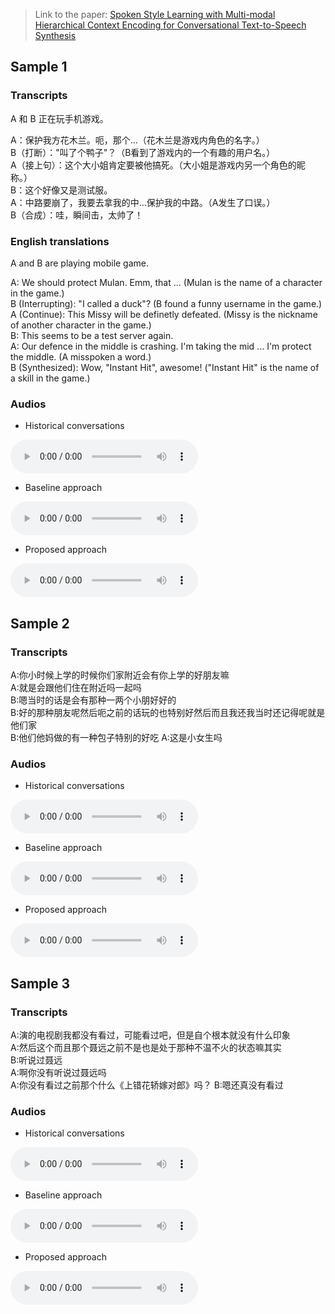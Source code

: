 > Link to the paper: [Spoken Style Learning with Multi-modal Hierarchical Context Encoding for Conversational Text-to-Speech Synthesis](https://github.com/thuhcsi/interspeech2021-conversational-tts/raw/master/IS2021.pdf)

## Sample 1

### Transcripts

A 和 B 正在玩手机游戏。

A：保护我方花木兰。呃，那个…（花木兰是游戏内角色的名字。）  
B（打断）："叫了个鸭子"？（B看到了游戏内的一个有趣的用户名。）  
A（接上句）：这个大小姐肯定要被他搞死。（大小姐是游戏内另一个角色的昵称。）  
B：这个好像又是测试服。  
A：中路要崩了，我要去拿我的中…保护我的中路。（A发生了口误。）  
B（合成）：哇，瞬间击，太帅了！

### English translations

A and B are playing mobile game.

A: We should protect Mulan. Emm, that ... (Mulan is the name of a character in the game.)  
B (Interrupting): "I called a duck"?  (B found a funny username in the game.)  
A (Continue): This Missy will be definetly defeated. (Missy is the nickname of another character in the game.)  
B: This seems to be a test server again.  
A: Our defence in the middle is crashing. I'm taking the mid ... I'm protect the middle. (A misspoken a word.)  
B (Synthesized): Wow, "Instant Hit", awesome! ("Instant Hit" is the name of a skill in the game.)

### Audios

* Historical conversations

<audio controls>
  <source src="https://github.com/thuhcsi/interspeech2021-conversational-tts/raw/master/context/sample0.aac" type="audio/aac">
Your browser does not support the audio element.
</audio>

* Baseline approach
<audio controls>
  <source src="https://github.com/thuhcsi/interspeech2021-conversational-tts/raw/master/baseline/sample0.aac" type="audio/aac">
Your browser does not support the audio element.
</audio>

* Proposed approach
<audio controls>
  <source src="https://github.com/thuhcsi/interspeech2021-conversational-tts/raw/master/proposed/sample0.aac" type="audio/aac">
Your browser does not support the audio element.
</audio>

## Sample 2

### Transcripts

A:你小时候上学的时候你们家附近会有你上学的好朋友嘛  
A:就是会跟他们住在附近吗一起吗  
B:嗯当时的话是会有那种一两个小朋好好的  
B:好的那种朋友呢然后呃之前的话玩的也特别好然后而且我还我当时还记得呢就是他们家  
B:他们他妈做的有一种包子特别的好吃
A:这是小女生吗

### Audios

* Historical conversations

<audio controls>
  <source src="https://github.com/thuhcsi/interspeech2021-conversational-tts/raw/master/context/sample3.aac" type="audio/aac">
Your browser does not support the audio element.
</audio>

* Baseline approach
<audio controls>
  <source src="https://github.com/thuhcsi/interspeech2021-conversational-tts/raw/master/baseline/sample3.aac" type="audio/aac">
Your browser does not support the audio element.
</audio>

* Proposed approach
<audio controls>
  <source src="https://github.com/thuhcsi/interspeech2021-conversational-tts/raw/master/proposed/sample3.aac" type="audio/aac">
Your browser does not support the audio element.
</audio>

## Sample 3

### Transcripts

A:演的电视剧我都没有看过，可能看过吧，但是自个根本就没有什么印象  
A:然后这个而且那个聂远之前不是也是处于那种不温不火的状态嘛其实  
B:听说过聂远  
A:啊你没有听说过聂远吗  
A:你没有看过之前那个什么《上错花轿嫁对郎》吗？
B:嗯还真没有看过

### Audios

* Historical conversations

<audio controls>
  <source src="https://github.com/thuhcsi/interspeech2021-conversational-tts/raw/master/context/sample4.aac" type="audio/aac">
Your browser does not support the audio element.
</audio>

* Baseline approach
<audio controls>
  <source src="https://github.com/thuhcsi/interspeech2021-conversational-tts/raw/master/baseline/sample4.aac" type="audio/aac">
Your browser does not support the audio element.
</audio>

* Proposed approach
<audio controls>
  <source src="https://github.com/thuhcsi/interspeech2021-conversational-tts/raw/master/proposed/sample4.aac" type="audio/aac">
Your browser does not support the audio element.
</audio>

